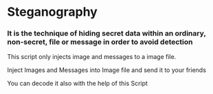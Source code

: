 # Steganography

### It is the technique of hiding secret data within an ordinary, non-secret, file or message in order to avoid detection

This script only injects image and messages to a image file.

Inject Images and Messages into Image file and send it to your friends

You can decode it also with the help of this Script
